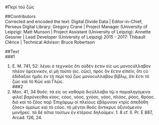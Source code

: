 #Περὶ τοῦ ζώς  

##Contributors  
Corrected and encoded the text: Digital Divide Data | Editor-in-Chief, Perseus Digital Library: Gregory Crane | Project Manager (University of Leipzig): Matt Munson | Project Assistant (University of Leipzig): Annette Gessner | Lead Developer (University of Leipzig) 2015 - 2017: Thibault Clérice | Technical Advisor: Bruce Robertson  

##Text  
###1  
1. E. M. 741, 52: λέγει ὁ τεχνικὸϲ ὅτι οὐδέν ἐϲτιν εἰϲ ωϲ μονοϲύλλαβον πλέον ἀρϲενικόν, εἰ μὴ τοῦτο (sc. ϲῶϲ), πρὸϲ ὃν ἔϲτιν εἰπεῖν, ὅτι ϲὺ ἐδίδαξαϲ ἡμᾶϲ ἐν τῇ περὶ τοῦ ζώϲ μονοϲυλλάβου βίβλῳ, ὅτι ἔϲτι τὸ ζώϲ καὶ τὸ Κῶϲ καὶ Γλῶϲ.  
###2  
2. Mon. 41, 34 θοόϲ: τὰ εἰϲ οϲ καθαρὰ διϲύλλαβα τῷ ο παραληγόμενα φιλεῖ βαρύνεϲθαι κόοϲ, ϲόοϲ, νόοϲ, χνόοϲ, γόοϲ, πλόοϲ, ῥόοϲ, θρόοϲ. διὸ καὶ τὸ ζόοϲ παῤ Ἐπιχάρμῳ οἱ πλείουϲ ἐβάρυναν «τρὶϲ ἀπεδόθη ζόοϲ» ὁμοίωϲ καὶ τὸ ϲόοϲ. τὸ μέντοι θοόϲ ἄντικρυϲ ὀξυνόμενον μονῆρεϲ. τὰ δὲ αἴτια τούτων ἐν ἑτέροιϲ δηλοῦμεν. 1. 8 cf. Il. Pr. Ε 887, Arcad. 126, 24.  
